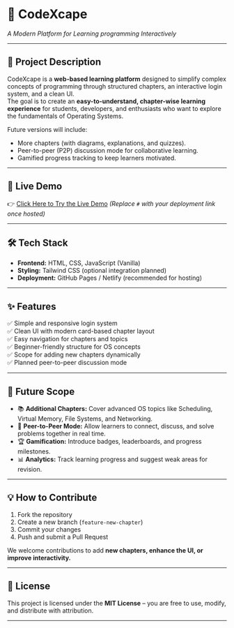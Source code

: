 # 📖 CodeXcape  
*A Modern Platform for Learning programming Interactively*

---

## 🚀 Project Description  
CodeXcape is a **web-based learning platform** designed to simplify complex concepts of programming through structured chapters, an interactive login system, and a clean UI.  
The goal is to create an **easy-to-understand, chapter-wise learning experience** for students, developers, and enthusiasts who want to explore the fundamentals of Operating Systems.

Future versions will include:  
- More chapters (with diagrams, explanations, and quizzes).  
- Peer-to-peer (P2P) discussion mode for collaborative learning.  
- Gamified progress tracking to keep learners motivated.  

---

## 🔗 Live Demo  
👉 [Click Here to Try the Live Demo](#) *(Replace `#` with your deployment link once hosted)*

---

## 🛠 Tech Stack  
- **Frontend:** HTML, CSS, JavaScript (Vanilla)  
- **Styling:** Tailwind CSS (optional integration planned)  
- **Deployment:** GitHub Pages / Netlify (recommended for hosting)  

---

## ✨ Features  
✅ Simple and responsive login system  
✅ Clean UI with modern card-based chapter layout  
✅ Easy navigation for chapters and topics  
✅ Beginner-friendly structure for OS concepts  
✅ Scope for adding new chapters dynamically  
✅ Planned peer-to-peer discussion mode  

---

## 📌 Future Scope  
- 📚 **Additional Chapters:** Cover advanced OS topics like Scheduling, Virtual Memory, File Systems, and Networking.  
- 🤝 **Peer-to-Peer Mode:** Allow learners to connect, discuss, and solve problems together in real time.  
- 🏆 **Gamification:** Introduce badges, leaderboards, and progress milestones.  
- 📊 **Analytics:** Track learning progress and suggest weak areas for revision.  

---

## 💡 How to Contribute  
1. Fork the repository  
2. Create a new branch (`feature-new-chapter`)  
3. Commit your changes  
4. Push and submit a Pull Request  

We welcome contributions to add **new chapters, enhance the UI, or improve interactivity.**

---

## 📜 License  
This project is licensed under the **MIT License** – you are free to use, modify, and distribute with attribution.

---
